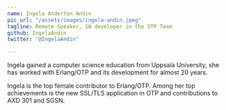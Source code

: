 ```yaml
---
name: Ingela Anderton Andin
pic_url: "/assets/images/ingela-andin.jpeg"
tagline: Remote Speaker, SW developer in the OTP Team
github: IngelaAndin
twitter: "@IngelaAndin"

---
```

Ingela gained a computer science education from Uppsala University, she has worked with Erlang/OTP and its development for almost 20 years.

Ingela is the top female contributor to Erlang/OTP. Among her top achievements is the new SSL/TLS application in OTP and contributions to AXD 301 and SGSN.

